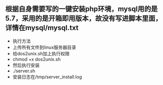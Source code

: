 ## 根据自身需要写的一键安装php环境，mysql用的是5.7，采用的是开箱即用版本，故没有写进脚本里面，详情在mysql/mysql.txt
+ 执行方法
+ 上传所有文件到linux服务器目录
+ 给dos2unix.sh加上执行权限
+ chmod +x dos2unix.sh
+ 然后执行安装
+ ./server.sh
+ 安装日志在/tmp/server_install.log
